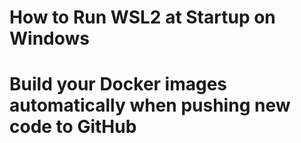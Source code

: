 # How to Run WSL2 at Startup on Windows

# Build your Docker images automatically when pushing new code to GitHub